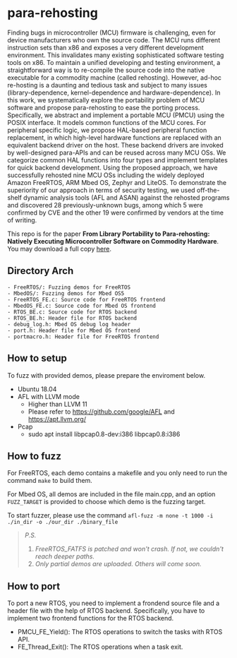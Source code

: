 # para-rehosting
Finding bugs in microcontroller (MCU) firmware is challenging, even for device manufacturers who own the source code. The MCU runs different instruction sets than x86 and  exposes a very different development environment. This invalidates many existing sophisticated software testing tools on x86. To maintain a unified developing and testing environment, a straightforward way is to re-compile the source code into the native executable for a commodity machine (called rehosting). However, ad-hoc re-hosting is a daunting and tedious task and subject to many issues (library-dependence, kernel-dependence and hardware-dependence). In this work, we systematically explore the portability problem of MCU software and propose para-rehosting to ease the porting process. Specifically, we abstract and implement a portable MCU (PMCU) using the POSIX interface. It models common functions of the MCU cores. For peripheral specific logic, we propose HAL-based peripheral function replacement, in which high-level hardware functions are replaced with an equivalent backend driver on the host. These backend drivers are invoked by well-designed para-APIs and can be reused across many MCU OSs.  We categorize common HAL functions into four types and implement templates  for quick backend development. Using the proposed approach, we have successfully rehosted nine MCU OSs including the widely deployed Amazon FreeRTOS, ARM Mbed OS, Zephyr and LiteOS. To demonstrate the superiority of our approach in terms of security testing, we used off-the-shelf dynamic analysis tools (AFL and ASAN) against the rehosted programs and discovered 28 previously-unknown bugs, among which 5 were confirmed by CVE and the other 19 were confirmed by vendors at the time of writing.

This repo is for the paper **From Library Portability to Para-rehosting: Natively Executing Microcontroller Software on Commodity Hardware**.
You may download a full copy  [here](https://www.ndss-symposium.org/wp-content/uploads/ndss2021_6B-3_24308_paper.pdf).

## Directory Arch
	- FreeRTOS/: Fuzzing demos for FreeRTOS
	- MbedOS/: Fuzzing demos for Mbed OS5
	- FreeRTOS_FE.c: Source code for FreeRTOS frontend
	- MbedOS_FE.c: Source code for Mbed OS frontend
	- RTOS_BE.c: Source code for RTOS backend
	- RTOS_BE.h: Header file for RTOS backend
	- debug_log.h: Mbed OS debug log header
	- port.h: Header file for Mbed OS frontend
	- portmacro.h: Header file for FreeRTOS frontend

## How to setup
To fuzz with provided demos, please prepare the enviroment below.
- Ubuntu 18.04
- AFL with LLVM mode
	- Higher than LLVM 11
	- Please refer to https://github.com/google/AFL and https://apt.llvm.org/
- Pcap
	- sudo apt install libpcap0.8-dev:i386 libpcap0.8:i386

## How to fuzz
For FreeRTOS, each demo contains a makefile and you only need to run the command `make` to build them.

For Mbed OS, all demos are included in the file main.cpp, and an option `FUZZ_TARGET` is provided to choose which demo is the fuzzing target.

To start fuzzer, please use the command `afl-fuzz -m none -t 1000 -i ./in_dir -o ./our_dir ./binary_file`


> *P.S.*
> 1. *FreeRTOS_FATFS is patched and won't crash. If not, we couldn't reach deeper paths.*
> 2. *Only partial demos are uploaded. Others will come soon.*

## How to port
To port a new RTOS, you need to implement a frondend source file and a header file with the help of RTOS backend. 
Specifically, you have to implement two frontend functions for the RTOS backend.
- PMCU_FE_Yield(): The RTOS operations to switch the tasks with RTOS API.
- FE_Thread_Exit(): The RTOS operations when a task exit.
